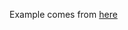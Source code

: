 Example comes from [here](https://core-electronics.com.au/tutorials/sound-reactive-lights-circuitpython-circuit-playground-express-tutorial.html)
